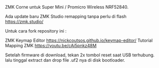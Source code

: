 ZMK Corne untuk Super Mini / Promicro Wireless NRF52840.

Ada update baru ZMK Studio remapping tanpa perlu di flash
https://zmk.studio/

Untuk cara fork repository ini :

ZMK Keymap Editor https://nickcoutsos.github.io/keymap-editor/
Tutorial Mapping ZMK https://youtu.be/cAi5pnkz48M

Setelah firmware di download, tekan 2x tombol reset saat USB terhubung. lalu tinggal extract dan drop file .uf2 nya di disk bootloader.
